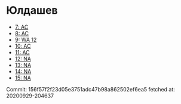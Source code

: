 # Юлдашев
- [7: AC](7.md)
- [8: AC](8.md)
- [9: WA 12](9.md)
- [10: AC](10.md)
- [11: AC](11.md)
- [12: NA](12.md)
- [13: NA](13.md)
- [14: NA](14.md)
- [15: NA](15.md)

Commit: 156f57f2f23d05e3751adc47b98a862502ef6ea5
 fetched at: 20200929-204637
